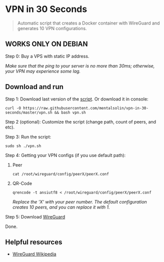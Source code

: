 # VPN in 30 Seconds
>Automatic script that creates a Docker container with WireGuard and generates 10 VPN configurations.

## **WORKS ONLY ON DEBIAN**

Step 0: Buy a VPS with static IP address.

*Make sure that the ping to your server is no more than 30ms; otherwise, your VPN may experience some lag.*

## Download and run

Step 1: Download last version of the [script](https://raw.githubusercontent.com/mentalsolin/vpn-in-30-seconds/master/vpn.sh). Or download it in console:
```
curl -O https://raw.githubusercontent.com/mentalsolin/vpn-in-30-seconds/master/vpn.sh && bash vpn.sh
```

Step 2 (optional): Customize the script (change path, count of peers, and etc).

Step 3: Run the script:
```
sudo sh ./vpn.sh
```

Step 4: Getting your VPN configs (if you use default path):

1. Peer

    ```
    cat /root/wireguard/config/peerX/peerX.conf
    ```

2. QR-Code
    ```
    qrencode -t ansiutf8 < /root/wireguard/config/peerX/peerX.conf
    ```

    *Replace the 'X' with your peer number. The default configuration creates 10 peers, and you can replace it with 1.*

Step 5: Download [WireGuard](https://www.wireguard.com/install/)

Done.

## Helpful resources

- [WireGuard Wikipedia](https://en.wikipedia.org/wiki/WireGuard)